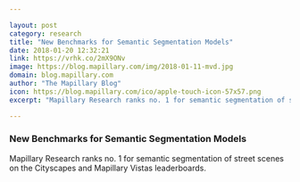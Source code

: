 ```yaml
---

layout: post
category: research
title: "New Benchmarks for Semantic Segmentation Models"
date: 2018-01-20 12:32:21
link: https://vrhk.co/2mX9ONv
image: https://blog.mapillary.com/img/2018-01-11-mvd.jpg
domain: blog.mapillary.com
author: "The Mapillary Blog"
icon: https://blog.mapillary.com/ico/apple-touch-icon-57x57.png
excerpt: "Mapillary Research ranks no. 1 for semantic segmentation of street scenes on the Cityscapes and Mapillary Vistas leaderboards."

---
```


### New Benchmarks for Semantic Segmentation Models

Mapillary Research ranks no. 1 for semantic segmentation of street scenes on the Cityscapes and Mapillary Vistas leaderboards.